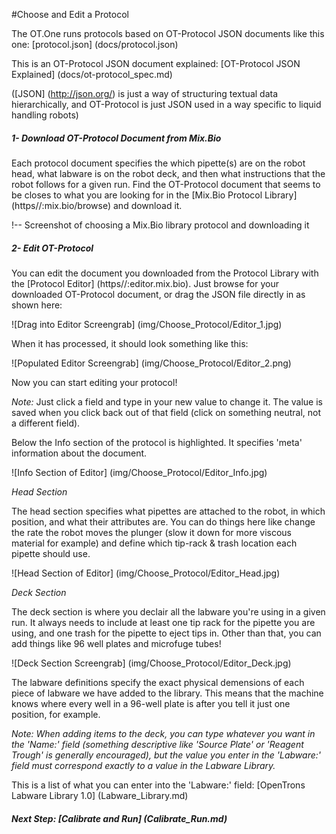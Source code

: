 #Choose and Edit a Protocol

The OT.One runs protocols based on OT-Protocol JSON documents like this one: [protocol.json] (docs/protocol.json)

This is an OT-Protocol JSON document explained: [OT-Protocol JSON Explained] (docs/ot-protocol_spec.md)

([JSON] (http://json.org/) is just a way of structuring textual data hierarchically, and OT-Protocol is just JSON used in a way specific to liquid handling robots)

##### 1- Download OT-Protocol Document from Mix.Bio

Each protocol document specifies the which pipette(s) are on the robot head, what labware is on the robot deck, and then what instructions that the robot follows for a given run. Find the OT-Protocol document that seems to be closes to what you are looking for in the [Mix.Bio Protocol Library] (https//:mix.bio/browse) and download it.

!-- Screenshot of choosing a Mix.Bio library protocol and downloading it

##### 2- Edit OT-Protocol 

You can edit the document you downloaded from the Protocol Library with the [Protocol Editor] (https//:editor.mix.bio). Just browse for your downloaded OT-Protocol document, or drag the JSON file directly in as shown here:

![Drag into Editor Screengrab] (img/Choose_Protocol/Editor_1.jpg)

When it has processed, it should look something like this:

![Populated Editor Screengrab] (img/Choose_Protocol/Editor_2.png)

Now you can start editing your protocol!

*Note:* Just click a field and type in your new value to change it. The value is saved when you click back out of that field (click on something neutral, not a different field). 

Below the Info section of the protocol is highlighted. It specifies 'meta' information about the document. 

![Info Section of Editor] (img/Choose_Protocol/Editor_Info.jpg)

*Head Section* 

The head section specifies what pipettes are attached to the robot, in which position, and what their attributes are. You can do things here like change the rate the robot moves the plunger (slow it down for more viscous material for example) and define which tip-rack & trash location each pipette should use. 

![Head Section of Editor] (img/Choose_Protocol/Editor_Head.jpg)

*Deck Section*

The deck section is where you declair all the labware you're using in a given run. It always needs to include at least one tip rack for the pipette you are using, and one trash for the pipette to eject tips in. Other than that, you can add things like 96 well plates and microfuge tubes!

![Deck Section Screengrab] (img/Choose_Protocol/Editor_Deck.jpg)

The labware definitions specify the exact physical demensions of each piece of labware we have added to the library. This means that the machine knows where every well in a 96-well plate is after you tell it just one position, for example. 

_Note: When adding items to the deck, you can type whatever you want in the 'Name:' field (something descriptive like 'Source Plate' or 'Reagent Trough' is generally encouraged), but the value you enter in the 'Labware:' field must correspond exactly to a value in the Labware Library._

This is a list of what you can enter into the 'Labware:' field: [OpenTrons Labware Library 1.0] (Labware_Library.md)









##### Next Step: [Calibrate and Run] (Calibrate_Run.md)
